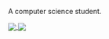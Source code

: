A computer science student.


<a href="https://github.com/initheo">
  <img align="center" src="https://github-readme-stats.vercel.app/api?username=initheo&count_private=true&show_icons=true&theme=chartreuse-dark" />
</a>
<a href="https://github.com/initheo">
  <img align="center" src="https://github-readme-stats.vercel.app/api/top-langs/?username=initheo&layout=compact&theme=chartreuse-dark&langs_count=8" />
</a>
